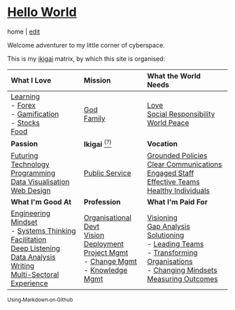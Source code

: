 # [Hello World](https://alwinwoo.github.io/)
home | [edit](https://github.com/alwinwoo/alwinwoo.github.io/edit/master/index.md)

Welcome adventurer to my little corner of cyberspace.

This is my [ikigai][ikigai] matrix, by which this site is organised:

What I Love             | Mission                                 | What the World Needs
:---                    | :---                                    | :---
[Learning][Learn]<br>- [Forex][FX]<br>- [Gamification](Game)<br>- [Stocks][stocks]<br>[Food](food)<br> | [God](#)<br>[Family](#)<br> | [Love](#)<br>[Social Responsibility](#)<br>[World Peace](#)
**Passion**             | **Ikigai** [<sup>(?)</sup>][ikigai]     | **Vocation**
[Futuring](#)<br>[Technology](#)<br>[Programming](#)<br>[Data Visualisation](#)<br>[Web Design](#) | [Public Service](#)<br>      | [Grounded Policies](#)<br>[Clear Communications](#)<br>[Engaged Staff](#)<br>[Effective Teams](#)<br>[Healthy Individuals](#)
**What I'm Good At**    | **Profession**                          | **What I'm Paid For**
[Engineering Mindset][eng]<br>- [Systems Thinking](#)<br>[Facilitation](#)<br>[Deep Listening](#)<br>[Data Analysis](#)<br>[Writing](#)<br>[Multi-Sectoral Experience](#)<br> | [Organisational Devt](#)<br>[Vision Deployment](#)<br>[Project Mgmt](#)<br>- [Change Mgmt](#)<br>- [Knowledge Mgmt](#) | [Visioning](#)<br>[Gap Analysis](#)<br>[Solutioning](#)<br>- [Leading Teams](#)<br>- [Transforming Organisations](#)<br>- [Changing Mindsets](#)<br>[Measuring Outcomes](#)<br>

[<sub>Using Markdown on Github</sub>][GH]

[eng]:      https://alwinwoo.github.io/pages/engineering.html       "Engineering Mindset"
[food]:     #                                                       "Food"
[FX]:       #                                                       "Forex Trading"
[Game]:     #                                                       "Gamification"
[GH]:       https://alwinwoo.github.io/pages/github.html            "GitHub and Markdown"
[ikigai]:   https://alwinwoo.github.io/pages/ikigai.html            "Ikigai"
[Learn]:    #                                                       "Learning"
[stocks]:   https://alwinwoo.github.io/stocks.html                  "Stocks"
